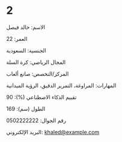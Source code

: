 # 2 
الاسم: خالد فيصل 

العمر: 22 

الجنسية: السعودية 

المجال الرياضي: كرة السلة 

المركز/التخصص: صانع ألعاب 

المهارات: المراوغة، التمرير الدقيق، الرؤية الميدانية 

تقييم الذكاء الاصطناعي (%): 90 

الطول (سم): 169 

رقم الجوال: 0502222222 

البريد الإلكتروني: khaled@example.com 

